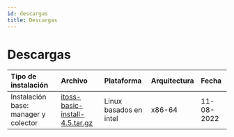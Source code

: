 ```yaml
---
id: descargas
title: Descargas
---
```


# Descargas

| Tipo de instalación | Archivo | Plataforma | Arquitectura |   Fecha   |
|  :---  |  :---  |  :---  |  :---  |  :---  |
| Instalación base: manager y colector | [itoss-basic-install-4.5.tar.gz](https://github.com/fmalaspina/itoss.ar/releases/download/4.5/itoss-basic-install-4.5.tar.gz) | Linux basados en intel | x86-64 |  11-08-2022 |
